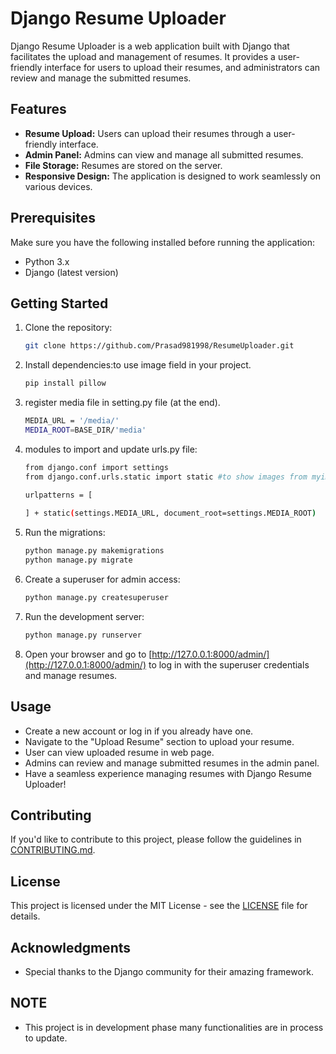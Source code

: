 # Django Resume Uploader

Django Resume Uploader is a web application built with Django that facilitates the upload and management of resumes. It provides a user-friendly interface for users to upload their resumes, and administrators can review and manage the submitted resumes.

## Features

- **Resume Upload:** Users can upload their resumes through a user-friendly interface.
- **Admin Panel:** Admins can view and manage all submitted resumes.
- **File Storage:** Resumes are stored on the server.
- **Responsive Design:** The application is designed to work seamlessly on various devices.

## Prerequisites

Make sure you have the following installed before running the application:

- Python 3.x
- Django (latest version)

## Getting Started

1. Clone the repository:

    ```bash
    git clone https://github.com/Prasad981998/ResumeUploader.git
    ```
    
2. Install dependencies:to use image field in your project.

    ```bash
    pip install pillow
    ```

3. register media file in setting.py file (at the end).

    ```bash
    MEDIA_URL = '/media/'
    MEDIA_ROOT=BASE_DIR/'media'
    ```

4. modules to import and update urls.py file:

    ```bash
    from django.conf import settings 
    from django.conf.urls.static import static #to show images from myimage

    urlpatterns = [
        
    ] + static(settings.MEDIA_URL, document_root=settings.MEDIA_ROOT)
    ```

5. Run the migrations:

    ```bash
    python manage.py makemigrations
    python manage.py migrate
    ```


4. Create a superuser for admin access:

    ```bash
    python manage.py createsuperuser
    ```

5. Run the development server:

    ```bash
    python manage.py runserver
    ```

6. Open your browser and go to [http://127.0.0.1:8000/admin/](http://127.0.0.1:8000/admin/) to log in with the superuser credentials and manage resumes.

## Usage

- Create a new account or log in if you already have one.
- Navigate to the "Upload Resume" section to upload your resume.
- User can view uploaded resume in web page.
- Admins can review and manage submitted resumes in the admin panel.
- Have a seamless experience managing resumes with Django Resume Uploader!

## Contributing

If you'd like to contribute to this project, please follow the guidelines in [CONTRIBUTING.md](CONTRIBUTING.md).

## License

This project is licensed under the MIT License - see the [LICENSE](LICENSE) file for details.

## Acknowledgments

- Special thanks to the Django community for their amazing framework.

## NOTE
- This project is in development phase many functionalities are in process to update.

